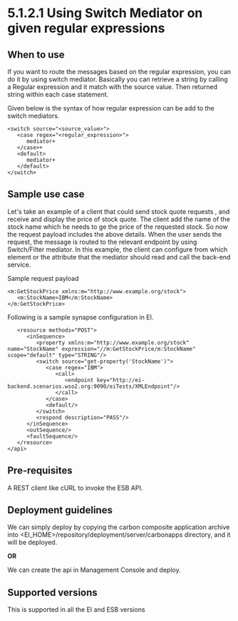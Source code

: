 # 5.1.2.1 Using Switch Mediator on given regular expressions

## When to use

If you want to route the messages based on the regular expression, you can do it by using switch mediator.
Basically you can retrieve a string by calling a Regular expression and it match with the source value. Then returned string within each case statement.

Given below is the syntax of how regular expression can be add to the switch mediators.

```
<switch source="<source_value>">
   <case regex="<regular_expression>">
      mediator+
   </case>+
   <default>
      mediator+
   </default>
</switch>

```

## Sample use case
Let's take an example of a client that could send stock quote requests , and receive and display the price of stock quote.
The client add the name of the stock name which he needs to ge the price of the requested stock.
So now the request payload includes the above details. When the user sends the request,
the message is routed to the relevant endpoint by using Switch/Filter mediator.
In this example, the client can configure from which element or the attribute that the mediator should read and call the back-end service.

Sample request payload

```
<m:GetStockPrice xmlns:m="http://www.example.org/stock">
   <m:StockName>IBM</m:StockName>
</m:GetStockPrice>

```

Following is a sample synapse configuration in EI.

```
   <resource methods="POST">
      <inSequence>
         <property xmlns:m="http://www.example.org/stock" name="StockName" expression="//m:GetStockPrice/m:StockName" scope="default" type="STRING"/>
         <switch source="get-property('StockName')">
            <case regex="IBM">
               <call>
                  <endpoint key="http://ei-backend.scenarios.wso2.org:9090/eiTests/XMLEndpoint"/>
               </call>
            </case>
            <default/>
         </switch>
         <respond description="PASS"/>
      </inSequence>
      <outSequence/>
      <faultSequence/>
   </resource>
</api>

```

## Pre-requisites

A REST client like cURL to invoke the ESB API.

## Deployment guidelines

We can simply deploy by copying the carbon composite application archive into <EI_HOME>/repository/deployment/server/carbonapps directory, and it will be deployed.

**OR**

We can create the api in Management Console and deploy.

## Supported versions

This is supported in all the EI and ESB versions









